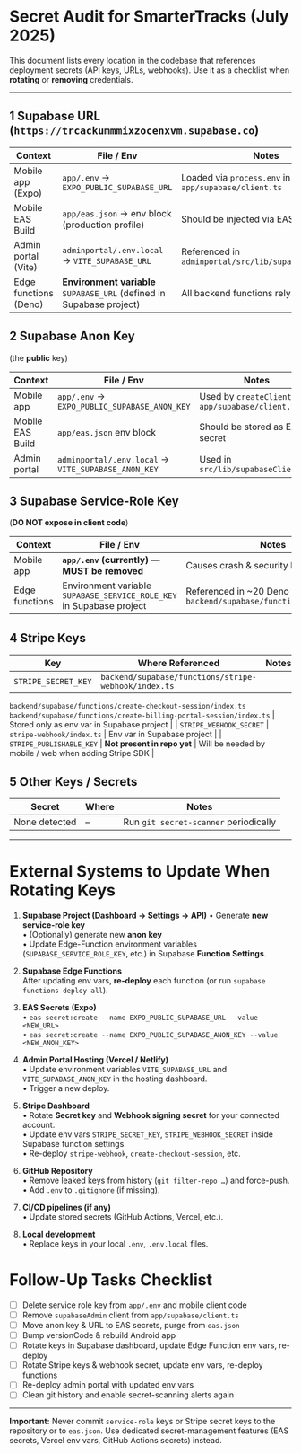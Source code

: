 # Secret Audit for SmarterTracks (July 2025)

This document lists every location in the codebase that references deployment secrets (API keys, URLs, webhooks). Use it as a checklist when **rotating** or **removing** credentials.

---

## 1  Supabase URL (`https://trcackummmixzocenxvm.supabase.co`)

| Context | File / Env | Notes |
|---------|------------|-------|
| Mobile app (Expo) | `app/.env` → `EXPO_PUBLIC_SUPABASE_URL` | Loaded via `process.env` in `app/supabase/client.ts` |
| Mobile EAS Build  | `app/eas.json` → env block (production profile) | Should be injected via EAS **secret** |
| Admin portal (Vite) | `adminportal/.env.local` → `VITE_SUPABASE_URL` | Referenced in `adminportal/src/lib/supabaseClient.ts` |
| Edge functions (Deno) | **Environment variable** `SUPABASE_URL` (defined in Supabase project) | All backend functions rely on this |

## 2  Supabase Anon Key  
(the **public** key)

| Context | File / Env | Notes |
|---------|------------|-------|
| Mobile app | `app/.env` → `EXPO_PUBLIC_SUPABASE_ANON_KEY` | Used by `createClient` in `app/supabase/client.ts` |
| Mobile EAS Build | `app/eas.json` env block | Should be stored as EAS secret |
| Admin portal | `adminportal/.env.local` → `VITE_SUPABASE_ANON_KEY` | Used in `src/lib/supabaseClient.ts` |

## 3  Supabase Service-Role Key  
(**DO NOT expose in client code**)

| Context | File / Env | Notes |
|---------|------------|-------|
| Mobile app | **`app/.env` (currently) — MUST be removed** | Causes crash & security leak |
| Edge functions | Environment variable `SUPABASE_SERVICE_ROLE_KEY` in Supabase project | Referenced in ~20 Deno functions under `backend/supabase/functions/**/index.ts` |

## 4  Stripe Keys

| Key | Where Referenced | Notes |
|-----|------------------|-------|
| `STRIPE_SECRET_KEY` | `backend/supabase/functions/stripe-webhook/index.ts`  
`backend/supabase/functions/create-checkout-session/index.ts`  
`backend/supabase/functions/create-billing-portal-session/index.ts` | Stored only as env var in Supabase project |
| `STRIPE_WEBHOOK_SECRET` | `stripe-webhook/index.ts` | Env var in Supabase project |
| `STRIPE_PUBLISHABLE_KEY` | **Not present in repo yet** | Will be needed by mobile / web when adding Stripe SDK |

## 5  Other Keys / Secrets

| Secret | Where | Notes |
|--------|-------|-------|
| None detected | – | Run `git secret-scanner` periodically |

---

# External Systems to Update When Rotating Keys

1. **Supabase Project (Dashboard → Settings → API)**
   • Generate **new service-role key**  
   • (Optionally) generate new **anon key**  
   • Update Edge-Function environment variables (`SUPABASE_SERVICE_ROLE_KEY`, etc.) in Supabase **Function Settings**.

2. **Supabase Edge Functions**  
   After updating env vars, **re-deploy** each function (or run `supabase functions deploy all`).

3. **EAS Secrets (Expo)**  
   • `eas secret:create --name EXPO_PUBLIC_SUPABASE_URL --value <NEW_URL>`  
   • `eas secret:create --name EXPO_PUBLIC_SUPABASE_ANON_KEY --value <NEW_ANON_KEY>`

4. **Admin Portal Hosting (Vercel / Netlify)**  
   • Update environment variables `VITE_SUPABASE_URL` and `VITE_SUPABASE_ANON_KEY` in the hosting dashboard.  
   • Trigger a new deploy.

5. **Stripe Dashboard**  
   • Rotate **Secret key** and **Webhook signing secret** for your connected account.  
   • Update env vars `STRIPE_SECRET_KEY`, `STRIPE_WEBHOOK_SECRET` inside Supabase function settings.  
   • Re-deploy `stripe-webhook`, `create-checkout-session`, etc.

6. **GitHub Repository**  
   • Remove leaked keys from history (`git filter-repo …`) and force-push.  
   • Add `.env` to `.gitignore` (if missing).

7. **CI/CD pipelines (if any)**  
   • Update stored secrets (GitHub Actions, Vercel, etc.).

8. **Local development**  
   • Replace keys in your local `.env`, `.env.local` files.

# Follow-Up Tasks Checklist

- [ ] Delete service role key from `app/.env` and mobile client code
- [ ] Remove `supabaseAdmin` client from `app/supabase/client.ts`
- [ ] Move anon key & URL to EAS secrets, purge from `eas.json`
- [ ] Bump versionCode & rebuild Android app
- [ ] Rotate keys in Supabase dashboard, update Edge Function env vars, re-deploy
- [ ] Rotate Stripe keys & webhook secret, update env vars, re-deploy functions
- [ ] Re-deploy admin portal with updated env vars
- [ ] Clean git history and enable secret-scanning alerts again

---

**Important:** Never commit `service-role` keys or Stripe secret keys to the repository or to `eas.json`. Use dedicated secret-management features (EAS secrets, Vercel env vars, GitHub Actions secrets) instead. 